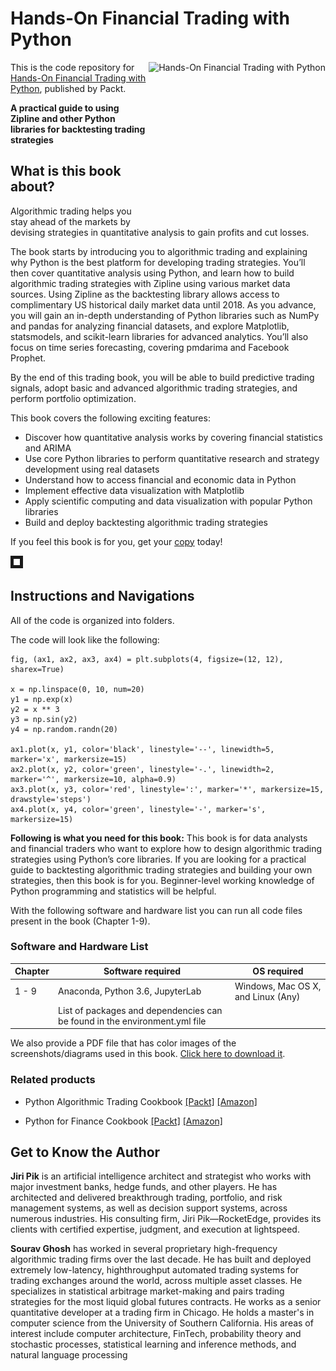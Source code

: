 # Hands-On Financial Trading with Python

<a href="https://www.packtpub.com/product/hands-on-financial-trading-with-python/9781838982881?utm_source=github&utm_medium=repository&utm_campaign=9781838982881"><img src="https://static.packt-cdn.com/products/9781838982881/cover/smaller" alt="Hands-On Financial Trading with Python" height="256px" align="right"></a>

This is the code repository for [Hands-On Financial Trading with Python](https://www.packtpub.com/product/hands-on-financial-trading-with-python/9781838982881?utm_source=github&utm_medium=repository&utm_campaign=9781838982881), published by Packt.

**A practical guide to using Zipline and other Python libraries for backtesting trading strategies**

## What is this book about?
Algorithmic trading helps you stay ahead of the markets by devising strategies in quantitative analysis to gain profits and cut losses.

The book starts by introducing you to algorithmic trading and explaining why Python is the best platform for developing trading strategies. You’ll then cover quantitative analysis using Python, and learn how to build algorithmic trading strategies with Zipline using various market data sources. Using Zipline as the backtesting library allows access to complimentary US historical daily market data until 2018. As you advance, you will gain an in-depth understanding of Python libraries such as NumPy and pandas for analyzing financial datasets, and explore Matplotlib, statsmodels, and scikit-learn libraries for advanced analytics. You’ll also focus on time series forecasting, covering pmdarima and Facebook Prophet.

By the end of this trading book, you will be able to build predictive trading signals, adopt basic and advanced algorithmic trading strategies, and perform portfolio optimization.

This book covers the following exciting features: 
* Discover how quantitative analysis works by covering financial statistics and ARIMA
* Use core Python libraries to perform quantitative research and strategy development using real datasets
* Understand how to access financial and economic data in Python
* Implement effective data visualization with Matplotlib
* Apply scientific computing and data visualization with popular Python libraries
* Build and deploy backtesting algorithmic trading strategies

If you feel this book is for you, get your [copy](https://www.amazon.com/dp/1838982884) today!

<a href="https://www.packtpub.com/?utm_source=github&utm_medium=banner&utm_campaign=GitHubBanner"><img src="https://raw.githubusercontent.com/PacktPublishing/GitHub/master/GitHub.png" alt="https://www.packtpub.com/" border="5" /></a>

## Instructions and Navigations
All of the code is organized into folders.

The code will look like the following:
```
fig, (ax1, ax2, ax3, ax4) = plt.subplots(4, figsize=(12, 12), sharex=True)

x = np.linspace(0, 10, num=20)
y1 = np.exp(x)
y2 = x ** 3
y3 = np.sin(y2)
y4 = np.random.randn(20)

ax1.plot(x, y1, color='black', linestyle='--', linewidth=5, marker='x', markersize=15)
ax2.plot(x, y2, color='green', linestyle='-.', linewidth=2, marker='^', markersize=10, alpha=0.9)
ax3.plot(x, y3, color='red', linestyle=':', marker='*', markersize=15, drawstyle='steps')
ax4.plot(x, y4, color='green', linestyle='-', marker='s', markersize=15)

```

**Following is what you need for this book:**
This book is for data analysts and financial traders who want to explore how to design algorithmic trading strategies using Python’s core libraries. If you are looking for a practical guide to backtesting algorithmic trading strategies and building your own strategies, then this book is for you. Beginner-level working knowledge of Python programming and statistics will be helpful.

With the following software and hardware list you can run all code files present in the book (Chapter 1-9).

### Software and Hardware List

| Chapter  | Software required                                                                    | OS required                        |
| -------- | -------------------------------------------------------------------------------------| -----------------------------------|
|  1 - 9   |   Anaconda, Python 3.6, JupyterLab                                           				| Windows, Mac OS X, and Linux (Any) |
|          |   List of packages and dependencies can be found in the environment.yml file         |                                    |

We also provide a PDF file that has color images of the screenshots/diagrams used in this book. [Click here to download it](https://static.packt-cdn.com/downloads/9781838982881_ColorImages.pdf).


### Related products <Other books you may enjoy>
* Python Algorithmic Trading Cookbook [[Packt]](https://www.packtpub.com/product/python-algorithmic-trading-cookbook/9781838989354) [[Amazon]](https://www.amazon.com/dp/1838989358)

* Python for Finance Cookbook [[Packt]](https://www.packtpub.com/product/python-for-finance-cookbook/9781789618518) [[Amazon]](https://www.amazon.com/dp/1789618517)

## Get to Know the Author
**Jiri Pik** is an artificial intelligence architect and strategist who works with major investment banks, hedge funds, and other players. He has architected and delivered breakthrough trading, portfolio, and risk management systems, as well as decision support systems, across numerous industries. His consulting firm, Jiri Pik—RocketEdge, provides its clients with certified expertise, judgment, and execution at lightspeed.

**Sourav Ghosh** has worked in several proprietary high-frequency algorithmic trading firms over the last decade. He has built and deployed extremely low-latency, highthroughput automated trading systems for trading exchanges around the world, across multiple asset classes. He specializes in statistical arbitrage market-making and pairs trading strategies for the most liquid global futures contracts. He works as a senior quantitative developer at a trading firm in Chicago. He holds a master's in computer science from the University of Southern California. His areas of interest include computer architecture, FinTech, probability theory and stochastic processes, statistical learning and inference methods, and natural language processing

